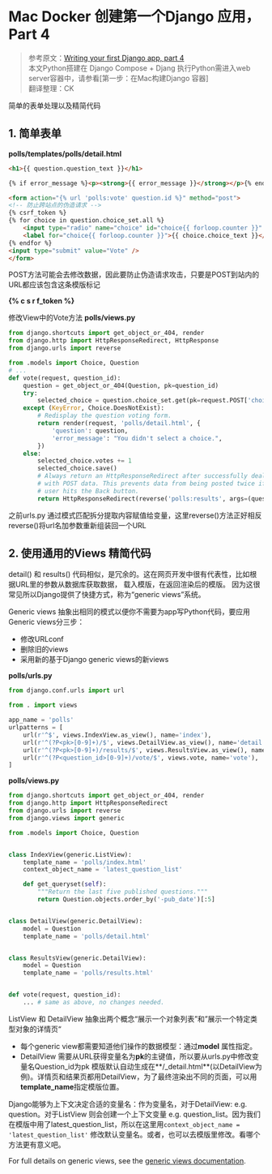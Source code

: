 # Mac Docker 创建第一个Django 应用，Part 4

> 参考原文：[Writing your first Django app, part 4](https://docs.djangoproject.com/en/1.11/intro/tutorial04/)  
> 本文Python搭建在 Django Compose + Djang  执行Python需进入web server容器中，请参看[第一步：在Mac构建Django 容器]  
> 翻译整理：CK

简单的表单处理以及精简代码

## 1. 简单表单
**polls/templates/polls/detail.html**

<!-- {% raw %} -->
```html
<h1>{{ question.question_text }}</h1>

{% if error_message %}<p><strong>{{ error_message }}</strong></p>{% endif %}

<form action="{% url 'polls:vote' question.id %}" method="post">
<!-- 防止跨站点的伪造请求 -->
{% csrf_token %}
{% for choice in question.choice_set.all %}
    <input type="radio" name="choice" id="choice{{ forloop.counter }}" value="{{ choice.id }}" />
    <label for="choice{{ forloop.counter }}">{{ choice.choice_text }}</label><br />
{% endfor %}
<input type="submit" value="Vote" />
</form>
```
<!-- {% endraw %} -->

POST方法可能会去修改数据，因此要防止伪造请求攻击，只要是POST到站内的URL都应该包含这条模版标记
<!-- {% raw %} -->
**{% c s r f\_token %}**
<!-- {% endraw %} -->

修改View中的Vote方法
**polls/views.py**
```Python
from django.shortcuts import get_object_or_404, render
from django.http import HttpResponseRedirect, HttpResponse
from django.urls import reverse

from .models import Choice, Question
# ...
def vote(request, question_id):
    question = get_object_or_404(Question, pk=question_id)
    try:
        selected_choice = question.choice_set.get(pk=request.POST['choice'])
    except (KeyError, Choice.DoesNotExist):
        # Redisplay the question voting form.
        return render(request, 'polls/detail.html', {
            'question': question,
            'error_message': "You didn't select a choice.",
        })
    else:
        selected_choice.votes += 1
        selected_choice.save()
        # Always return an HttpResponseRedirect after successfully dealing
        # with POST data. This prevents data from being posted twice if a
        # user hits the Back button.
        return HttpResponseRedirect(reverse('polls:results', args=(question.id,)))
```

之前urls.py 通过模式匹配拆分提取内容赋值给变量，这里reverse()方法正好相反
reverse()将url名加参数重新组装回一个URL

## 2. 使用通用的Views 精简代码
detail() 和 results() 代码相似，是冗余的。这在网页开发中很有代表性，比如根据URL里的参数从数据库获取数据， 载入模版，在返回渲染后的模版。 因为这很常见所以Django提供了快捷方式，称为“generic views”系统。

Generic views 抽象出相同的模式以便你不需要为app写Python代码，要应用Generic views分三步：
- 修改URLconf
- 删除旧的views
- 采用新的基于Django generic views的新views

**polls/urls.py**

```Python
from django.conf.urls import url

from . import views

app_name = 'polls'
urlpatterns = [
    url(r'^$', views.IndexView.as_view(), name='index'),
    url(r'^(?P<pk>[0-9]+)/$', views.DetailView.as_view(), name='detail'),
    url(r'^(?P<pk>[0-9]+)/results/$', views.ResultsView.as_view(), name='results'),
    url(r'^(?P<question_id>[0-9]+)/vote/$', views.vote, name='vote'),
]
```

**polls/views.py**

```Python
from django.shortcuts import get_object_or_404, render
from django.http import HttpResponseRedirect
from django.urls import reverse
from django.views import generic

from .models import Choice, Question


class IndexView(generic.ListView):
    template_name = 'polls/index.html'
    context_object_name = 'latest_question_list'

    def get_queryset(self):
        """Return the last five published questions."""
        return Question.objects.order_by('-pub_date')[:5]


class DetailView(generic.DetailView):
    model = Question
    template_name = 'polls/detail.html'


class ResultsView(generic.DetailView):
    model = Question
    template_name = 'polls/results.html'


def vote(request, question_id):
    ... # same as above, no changes needed.
```

ListView 和 DetailView 抽象出两个概念“展示一个对象列表”和”展示一个特定类型对象的详情页“
- 每个generic view都需要知道他们操作的数据模型：通过**model** 属性指定。
- DetailView 需要从URL获得变量名为**pk**的主键值，所以要从urls.py中修改变量名Question_id为pk
模版默认自动生成在**<app name>/<model name>_detail.html**(以DetailView为例)。详情页和结果页都用DetailView，为了最终渲染出不同的页面，可以用**template_name**指定模版位置。

Django能够为上下文决定合适的变量名：<model name>作为变量名，对于DetailView: e.g. question。对于ListView 则会创建一个上下文变量<model name_list> e.g. question_list。因为我们在模版中用了latest_question_list，所以在这里用`context_object_name = 'latest_question_list'` 修改默认变量名。或者，也可以去模版里修改。看哪个方法更有意义吧。

For full details on generic views, see the [generic views documentation](https://docs.djangoproject.com/en/1.11/topics/class-based-views/).
